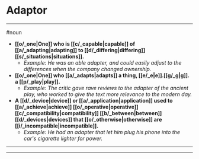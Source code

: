 # Adaptor
---
#noun
- **[[o/_one|One]] who is [[c/_capable|capable]] of [[a/_adapting|adapting]] to [[d/_differing|differing]] [[s/_situations|situations]].**
	- _Example: He was an able adapter, and could easily adjust to the differences when the company changed ownership._
- **[[o/_one|One]] who [[a/_adapts|adapts]] a thing, [[e/_e|e]].[[g/_g|g]]. a [[p/_play|play]].**
	- _Example: The critic gave rave reviews to the adapter of the ancient play, who worked to give the text more relevance to the modern day._
- **A [[d/_device|device]] or [[a/_application|application]] used to [[a/_achieve|achieve]] [[o/_operative|operative]] [[c/_compatibility|compatibility]] [[b/_between|between]] [[d/_devices|devices]] that [[o/_otherwise|otherwise]] are [[i/_incompatible|incompatible]].**
	- _Example: He had an adapter that let him plug his phone into the car's cigarette lighter for power._
---
---
